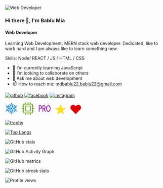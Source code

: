 ![Web Developer](https://scontent.fcgp17-1.fna.fbcdn.net/v/t1.6435-9/49617522_704236786637389_76751078464421888_n.jpg?_nc_cat=106&ccb=1-5&_nc_sid=09cbfe&_nc_eui2=AeEL5Go21HZsJJRTNowWtdRi8SKx-1zYu_3xIrH7XNi7_VOYMKKO6SgoSNuogmGYj4kgG4io9sz1E9TeJnxTEg7o&_nc_ohc=85b9VcfQj0oAX9966RL&_nc_ht=scontent.fcgp17-1.fna&oh=a80757d3132147a405fd7632c515b5cf&oe=614E0084)
### Hi there 👋, I'm Bablu Mia
#### Web Developer

Learning Web Development. MERN stack web developer. Dedicated, like to work hard and I am always like to learn something new.

Skills: Node/ REACT / JS / HTML / CSS

- 🌱 I’m currently learning JavaScript 
- 👯 I’m looking to collaborate on others 
- 💬 Ask me about web development 
- 📫 How to reach me: mdbablu22.bablu22@gmail.com 


[<img src='https://cdn.jsdelivr.net/npm/simple-icons@3.0.1/icons/github.svg' alt='github' height='40'>](https://github.com/Bablu22)  [<img src='https://cdn.jsdelivr.net/npm/simple-icons@3.0.1/icons/facebook.svg' alt='facebook' height='40'>](https://www.facebook.com/bablu2620)  [<img src='https://cdn.jsdelivr.net/npm/simple-icons@3.0.1/icons/instagram.svg' alt='instagram' height='40'>](https://www.instagram.com/bablu_mia07/)  

<a href='https://archiveprogram.github.com/'><img src='https://raw.githubusercontent.com/acervenky/animated-github-badges/master/assets/acbadge.gif' width='40' height='40'></a> <a href='https://docs.github.com/en/developers'><img src='https://raw.githubusercontent.com/acervenky/animated-github-badges/master/assets/devbadge.gif' width='40' height='40'></a> <a href='https://github.com/pricing'><img src='https://raw.githubusercontent.com/acervenky/animated-github-badges/master/assets/pro.gif' width='40' height='40'></a> <a href='https://stars.github.com/'><img src='https://raw.githubusercontent.com/acervenky/animated-github-badges/master/assets/starbadge.gif' width='35' height='35'></a> <a href='https://docs.github.com/en/github/supporting-the-open-source-community-with-github-sponsors'><img src='https://raw.githubusercontent.com/acervenky/animated-github-badges/master/assets/sponsorbadge.gif' width='35' height='35'></a> 

[![trophy](https://github-profile-trophy.vercel.app/?username=Bablu22)](https://github.com/ryo-ma/github-profile-trophy)

[![Top Langs](https://github-readme-stats.vercel.app/api/top-langs/?username=Bablu22)](https://github.com/anuraghazra/github-readme-stats)

![GitHub stats](https://github-readme-stats.vercel.app/api?username=Bablu22&show_icons=true&count_private=true)  

![GitHub Activity Graph](https://activity-graph.herokuapp.com/graph?username=Bablu22)  

![GitHub metrics](https://metrics.lecoq.io/Bablu22)  

![GitHub streak stats](https://github-readme-streak-stats.herokuapp.com/?user=Bablu22)  

![Profile views](https://gpvc.arturio.dev/Bablu22)  
